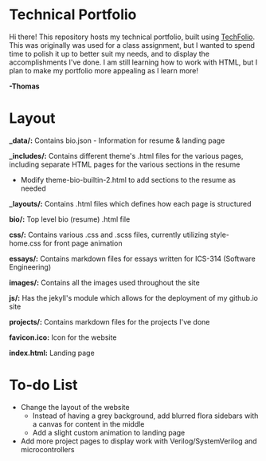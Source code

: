 # Technical Portfolio

Hi there! This repository hosts my technical portfolio, built using [TechFolio](http://techfolios.github.io). This was originally was used for a class assignment, but I wanted to spend time to polish it up to better suit my needs, and to display the accomplishments I've done. I am still learning how to work with HTML, but I plan to make my portfolio more appealing as I learn more!

**-Thomas**

# Layout
**_data/:** Contains bio.json - Information for resume & landing page 

**_includes/:** Contains different theme's .html files for the various pages, including separate HTML pages for the various sections in the resume
- Modify theme-bio-builtin-2.html to add sections to the resume as needed

**_layouts/:** Contains .html files which defines how each page is structured

**bio/:** Top level bio (resume) .html file

**css/:** Contains various .css and .scss files, currently utilizing style-home.css for front page animation

**essays/:** Contains markdown files for essays written for ICS-314 (Software Engineering)

**images/:** Contains all the images used throughout the site

**js/:** Has the jekyll's module which allows for the deployment of my github.io site

**projects/:** Contains markdown files for the projects I've done

**favicon.ico:** Icon for the website

**index.html:** Landing page

# To-do List
- Change the layout of the website
  - Instead of having a grey background, add blurred flora sidebars with a canvas for content in the middle
  - Add a slight custom animation to landing page
- Add more project pages to display work with Verilog/SystemVerilog and microcontrollers
